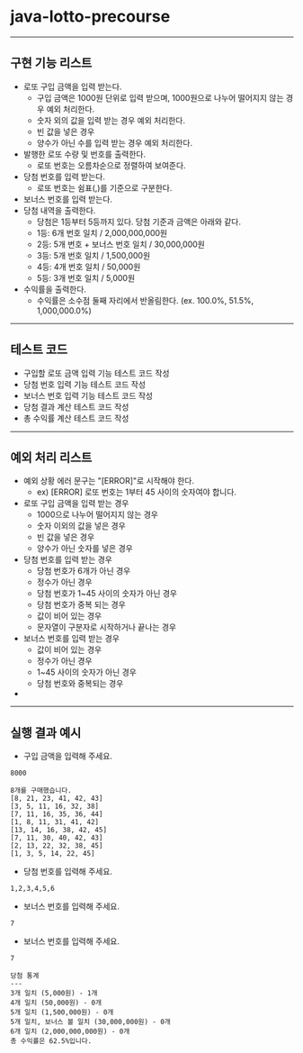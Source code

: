 # java-lotto-precourse
---
**구현 기능 리스트**
---
- 로또 구입 금액을 입력 받는다.
    - 구입 금액은 1000원 단위로 입력 받으며, 1000원으로 나누어 떨어지지 않는 경우 예외 처리한다.
    - 숫자 외의 값을 입력 받는 경우 예외 처리한다.
    - 빈 값을 넣은 경우
    - 양수가 아닌 수를 입력 받는 경우 예외 처리한다.
- 발행한 로또 수량 및 번호를 출력한다.
  - 로또 번호는 오름차순으로 정렬하여 보여준다.
- 당첨 번호를 입력 받는다.
  - 로또 번호는 쉼표(,)를 기준으로 구분한다.
- 보너스 번호를 입력 받는다.
- 당첨 내역을 출력한다.
    - 당첨은 1등부터 5등까지 있다. 당첨 기준과 금액은 아래와 같다.
    - 1등: 6개 번호 일치 / 2,000,000,000원
    - 2등: 5개 번호 + 보너스 번호 일치 / 30,000,000원
    - 3등: 5개 번호 일치 / 1,500,000원
    - 4등: 4개 번호 일치 / 50,000원
    - 5등: 3개 번호 일치 / 5,000원
- 수익률을 출력한다.
    - 수익률은 소수점 둘째 자리에서 반올림한다. (ex. 100.0%, 51.5%, 1,000,000.0%)
---
**테스트 코드**
---
  - 구입할 로또 금액 입력 기능 테스트 코드 작성
  - 당첨 번호 입력 기능 테스트 코드 작성
  - 보너스 번호 입력 기능 테스트 코드 작성
  - 당첨 결과 계산 테스트 코드 작성
  - 총 수익률 계산 테스트 코드 작성
---
**예외 처리 리스트**
---
- 예외 상황 에러 문구는 "[ERROR]"로 시작해야 한다.
    - ex) [ERROR] 로또 번호는 1부터 45 사이의 숫자여야 합니다.
- 로또 구입 금액을 입력 받는 경우
    - 1000으로 나누어 떨어지지 않는 경우
    - 숫자 이외의 값을 넣은 경우
    - 빈 값을 넣은 경우
    - 양수가 아닌 숫자를 넣은 경우
- 당첨 번호를 입력 받는 경우
  - 당첨 번호가 6개가 아닌 경우
  - 정수가 아닌 경우
  - 당첨 번호가 1~45 사이의 숫자가 아닌 경우
  - 당첨 번호가 중복 되는 경우
  - 값이 비어 있는 경우
  - 문자열이 구분자로 시작하거나 끝나는 경우
- 보너스 번호를 입력 받는 경우
  - 값이 비어 있는 경우
  - 정수가 아닌 경우
  - 1~45 사이의 숫자가 아닌 경우
  - 당첨 번호와 중복되는 경우
- 
---
**실행 결과 예시**
---
- 구입 금액을 입력해  주세요.
```
8000
```
```
8개를 구매했습니다.
[8, 21, 23, 41, 42, 43] 
[3, 5, 11, 16, 32, 38] 
[7, 11, 16, 35, 36, 44] 
[1, 8, 11, 31, 41, 42] 
[13, 14, 16, 38, 42, 45] 
[7, 11, 30, 40, 42, 43] 
[2, 13, 22, 32, 38, 45] 
[1, 3, 5, 14, 22, 45]
```
- 당첨 번호를 입력해 주세요.
```
1,2,3,4,5,6
```
- 보너스 번호를 입력해 주세요.
```
7
```
- 보너스 번호를 입력해 주세요.
```
7
```
```
당첨 통계
---
3개 일치 (5,000원) - 1개
4개 일치 (50,000원) - 0개
5개 일치 (1,500,000원) - 0개
5개 일치, 보너스 볼 일치 (30,000,000원) - 0개
6개 일치 (2,000,000,000원) - 0개
총 수익률은 62.5%입니다.
```
